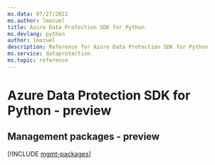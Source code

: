 ```yaml
---
ms.data: 07/27/2022
ms.author: lmazuel
title: Azure Data Protection SDK for Python
ms.devlang: python
author: lmazuel
description: Reference for Azure Data Protection SDK for Python
ms.service: dataprotection
ms.topic: reference
---
```

# Azure Data Protection SDK for Python - preview

## Management packages - preview
[!INCLUDE [mgmt-packages](data-protection-mgmt-index.md)]